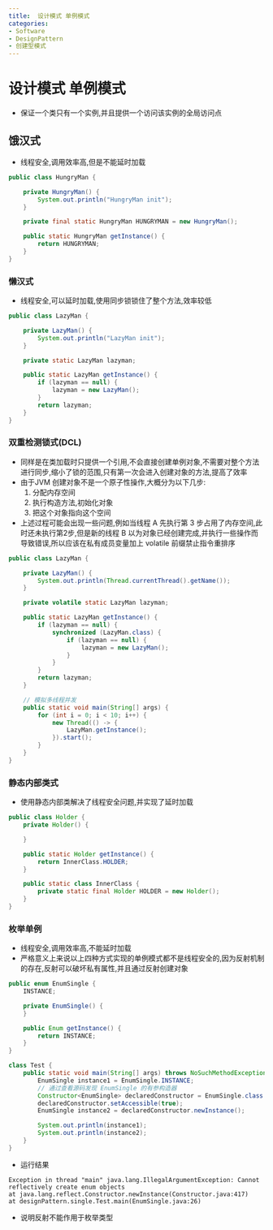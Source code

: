 ```yaml
---
title:  设计模式 单例模式
categories:
- Software
- DesignPattern
- 创建型模式
---
```

#  设计模式 单例模式

- 保证一个类只有一个实例,并且提供一个访问该实例的全局访问点

## 饿汉式

- 线程安全,调用效率高,但是不能延时加载

```java
public class HungryMan {

    private HungryMan() {
        System.out.println("HungryMan init");
    }

    private final static HungryMan HUNGRYMAN = new HungryMan();

    public static HungryMan getInstance() {
        return HUNGRYMAN;
    }
}
```

### 懒汉式

- 线程安全,可以延时加载,使用同步锁锁住了整个方法,效率较低

```java
public class LazyMan {

    private LazyMan() {
        System.out.println("LazyMan init");
    }

    private static LazyMan lazyman;

    public static LazyMan getInstance() {
        if (lazyman == null) {
            lazyman = new LazyMan();
        }
        return lazyman;
    }
}
```

### 双重检测锁式(DCL)

- 同样是在类加载时只提供一个引用,不会直接创建单例对象,不需要对整个方法进行同步,缩小了锁的范围,只有第一次会进入创建对象的方法,提高了效率
- 由于JVM 创建对象不是一个原子性操作,大概分为以下几步:
  1. 分配内存空间
  2. 执行构造方法,初始化对象
  3. 把这个对象指向这个空间
- 上述过程可能会出现一些问题,例如当线程 A 先执行第 3 步占用了内存空间,此时还未执行第2步,但是新的线程 B 以为对象已经创建完成,并执行一些操作而导致错误,所以应该在私有成员变量加上 volatile 前缀禁止指令重排序

```java
public class LazyMan {

    private LazyMan() {
        System.out.println(Thread.currentThread().getName());
    }

    private volatile static LazyMan lazyman;

    public static LazyMan getInstance() {
        if (lazyman == null) {
            synchronized (LazyMan.class) {
                if (lazyman == null) {
                    lazyman = new LazyMan();
                }
            }
        }
        return lazyman;
    }

    // 模拟多线程并发
    public static void main(String[] args) {
        for (int i = 0; i < 10; i++) {
            new Thread(() -> {
                LazyMan.getInstance();
            }).start();
        }
    }
}
```

### 静态内部类式

- 使用静态内部类解决了线程安全问题,并实现了延时加载

```java
public class Holder {
    private Holder() {

    }

    public static Holder getInstance() {
        return InnerClass.HOLDER;
    }

    public static class InnerClass {
        private static final Holder HOLDER = new Holder();
    }
}
```

### 枚举单例

- 线程安全,调用效率高,不能延时加载
- 严格意义上来说以上四种方式实现的单例模式都不是线程安全的,因为反射机制的存在,反射可以破坏私有属性,并且通过反射创建对象

```java
public enum EnumSingle {
    INSTANCE;

    private EnumSingle() {
    }

    public Enum getInstance() {
        return INSTANCE;
    }
}

class Test {
    public static void main(String[] args) throws NoSuchMethodException, IllegalAccessException, InvocationTargetException, InstantiationException {
        EnumSingle instance1 = EnumSingle.INSTANCE;
        // 通过查看源码发现 EnumSingle 的有参构造器
        Constructor<EnumSingle> declaredConstructor = EnumSingle.class.getDeclaredConstructor(String.class, int.class);
        declaredConstructor.setAccessible(true);
        EnumSingle instance2 = declaredConstructor.newInstance();

        System.out.println(instance1);
        System.out.println(instance2);
    }
}
```

- 运行结果

```
Exception in thread "main" java.lang.IllegalArgumentException: Cannot reflectively create enum objects
at java.lang.reflect.Constructor.newInstance(Constructor.java:417)
at designPattern.single.Test.main(EnumSingle.java:26)
```

- 说明反射不能作用于枚举类型